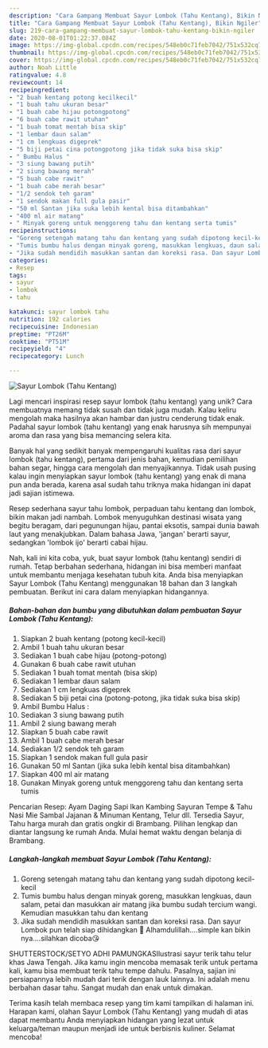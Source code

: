 ```yaml
---
description: "Cara Gampang Membuat Sayur Lombok (Tahu Kentang), Bikin Ngiler"
title: "Cara Gampang Membuat Sayur Lombok (Tahu Kentang), Bikin Ngiler"
slug: 219-cara-gampang-membuat-sayur-lombok-tahu-kentang-bikin-ngiler
date: 2020-08-01T01:22:37.084Z
image: https://img-global.cpcdn.com/recipes/548eb0c71feb7042/751x532cq70/sayur-lombok-tahu-kentang-foto-resep-utama.jpg
thumbnail: https://img-global.cpcdn.com/recipes/548eb0c71feb7042/751x532cq70/sayur-lombok-tahu-kentang-foto-resep-utama.jpg
cover: https://img-global.cpcdn.com/recipes/548eb0c71feb7042/751x532cq70/sayur-lombok-tahu-kentang-foto-resep-utama.jpg
author: Noah Little
ratingvalue: 4.8
reviewcount: 14
recipeingredient:
- "2 buah kentang potong kecilkecil"
- "1 buah tahu ukuran besar"
- "1 buah cabe hijau potongpotong"
- "6 buah cabe rawit utuhan"
- "1 buah tomat mentah bisa skip"
- "1 lembar daun salam"
- "1 cm lengkuas digeprek"
- "5 biji petai cina potongpotong jika tidak suka bisa skip"
- " Bumbu Halus "
- "3 siung bawang putih"
- "2 siung bawang merah"
- "5 buah cabe rawit"
- "1 buah cabe merah besar"
- "1/2 sendok teh garam"
- "1 sendok makan full gula pasir"
- "50 ml Santan jika suka lebih kental bisa ditambahkan"
- "400 ml air matang"
- " Minyak goreng untuk menggoreng tahu dan kentang serta tumis"
recipeinstructions:
- "Goreng setengah matang tahu dan kentang yang sudah dipotong kecil-kecil"
- "Tumis bumbu halus dengan minyak goreng, masukkan lengkuas, daun salam, petai dan masukkan air matang jika bumbu sudah tercium wangi. Kemudian masukkan tahu dan kentang"
- "Jika sudah mendidih masukkan santan dan koreksi rasa. Dan sayur Lombok pun telah siap dihidangkan 🤗 Alhamdulillah....simple kan bikin nya....silahkan dicoba😘"
categories:
- Resep
tags:
- sayur
- lombok
- tahu

katakunci: sayur lombok tahu 
nutrition: 192 calories
recipecuisine: Indonesian
preptime: "PT26M"
cooktime: "PT51M"
recipeyield: "4"
recipecategory: Lunch

---
```



![Sayur Lombok (Tahu Kentang)](https://img-global.cpcdn.com/recipes/548eb0c71feb7042/751x532cq70/sayur-lombok-tahu-kentang-foto-resep-utama.jpg)

Lagi mencari inspirasi resep sayur lombok (tahu kentang) yang unik? Cara membuatnya memang tidak susah dan tidak juga mudah. Kalau keliru mengolah maka hasilnya akan hambar dan justru cenderung tidak enak. Padahal sayur lombok (tahu kentang) yang enak harusnya sih mempunyai aroma dan rasa yang bisa memancing selera kita.

Banyak hal yang sedikit banyak mempengaruhi kualitas rasa dari sayur lombok (tahu kentang), pertama dari jenis bahan, kemudian pemilihan bahan segar, hingga cara mengolah dan menyajikannya. Tidak usah pusing kalau ingin menyiapkan sayur lombok (tahu kentang) yang enak di mana pun anda berada, karena asal sudah tahu triknya maka hidangan ini dapat jadi sajian istimewa.

Resep sederhana sayur tahu lombok, perpaduan tahu kentang dan lombok, bikin makan jadi nambah. Lombok menyuguhkan destinasi wisata yang begitu beragam, dari pegunungan hijau, pantai eksotis, sampai dunia bawah laut yang menakjubkan. Dalam bahasa Jawa, &#39;jangan&#39; berarti sayur, sedangkan &#39;lombok ijo&#39; berarti cabai hijau.


Nah, kali ini kita coba, yuk, buat sayur lombok (tahu kentang) sendiri di rumah. Tetap berbahan sederhana, hidangan ini bisa memberi manfaat untuk membantu menjaga kesehatan tubuh kita. Anda bisa menyiapkan Sayur Lombok (Tahu Kentang) menggunakan 18 bahan dan 3 langkah pembuatan. Berikut ini cara dalam menyiapkan hidangannya.

<!--inarticleads1-->

##### Bahan-bahan dan bumbu yang dibutuhkan dalam pembuatan Sayur Lombok (Tahu Kentang):

1. Siapkan 2 buah kentang (potong kecil-kecil)
1. Ambil 1 buah tahu ukuran besar
1. Sediakan 1 buah cabe hijau (potong-potong)
1. Gunakan 6 buah cabe rawit utuhan
1. Sediakan 1 buah tomat mentah (bisa skip)
1. Sediakan 1 lembar daun salam
1. Sediakan 1 cm lengkuas digeprek
1. Sediakan 5 biji petai cina (potong-potong, jika tidak suka bisa skip)
1. Ambil  Bumbu Halus :
1. Sediakan 3 siung bawang putih
1. Ambil 2 siung bawang merah
1. Siapkan 5 buah cabe rawit
1. Ambil 1 buah cabe merah besar
1. Sediakan 1/2 sendok teh garam
1. Siapkan 1 sendok makan full gula pasir
1. Gunakan 50 ml Santan (jika suka lebih kental bisa ditambahkan)
1. Siapkan 400 ml air matang
1. Gunakan  Minyak goreng untuk menggoreng tahu dan kentang serta tumis


Pencarian Resep: Ayam Daging Sapi Ikan Kambing Sayuran Tempe &amp; Tahu Nasi Mie Sambal Jajanan &amp; Minuman Kentang, Telur dll. Tersedia Sayur, Tahu harga murah dan gratis ongkir di Brambang. Pilihan lengkap dan diantar langsung ke rumah Anda. Mulai hemat waktu dengan belanja di Brambang. 

<!--inarticleads2-->

##### Langkah-langkah membuat Sayur Lombok (Tahu Kentang):

1. Goreng setengah matang tahu dan kentang yang sudah dipotong kecil-kecil
1. Tumis bumbu halus dengan minyak goreng, masukkan lengkuas, daun salam, petai dan masukkan air matang jika bumbu sudah tercium wangi. Kemudian masukkan tahu dan kentang
1. Jika sudah mendidih masukkan santan dan koreksi rasa. Dan sayur Lombok pun telah siap dihidangkan 🤗 Alhamdulillah....simple kan bikin nya....silahkan dicoba😘


SHUTTERSTOCK/SETYO ADHI PAMUNGKASIlustrasi sayur terik tahu telur khas Jawa Tengah. Jika kamu ingin mencoba memasak terik untuk pertama kali, kamu bisa membuat terik tahu tempe dahulu. Pasalnya, sajian ini persiapannya lebih mudah dari terik dengan lauk lainnya. Ini adalah menu berbahan dasar tahu. Sangat mudah dan enak untuk dimakan. 

Terima kasih telah membaca resep yang tim kami tampilkan di halaman ini. Harapan kami, olahan Sayur Lombok (Tahu Kentang) yang mudah di atas dapat membantu Anda menyiapkan hidangan yang lezat untuk keluarga/teman maupun menjadi ide untuk berbisnis kuliner. Selamat mencoba!

